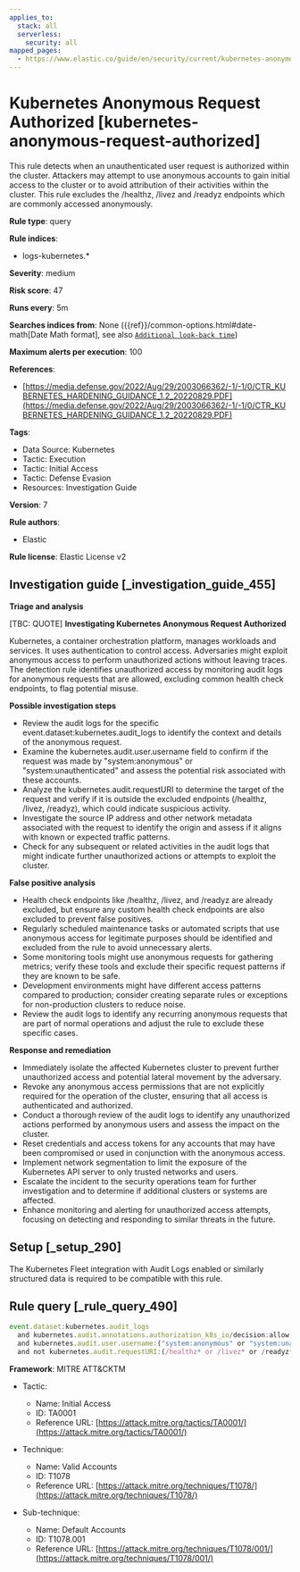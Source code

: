```yaml
---
applies_to:
  stack: all
  serverless:
    security: all
mapped_pages:
  - https://www.elastic.co/guide/en/security/current/kubernetes-anonymous-request-authorized.html
---
```


# Kubernetes Anonymous Request Authorized [kubernetes-anonymous-request-authorized]

This rule detects when an unauthenticated user request is authorized within the cluster. Attackers may attempt to use anonymous accounts to gain initial access to the cluster or to avoid attribution of their activities within the cluster. This rule excludes the /healthz, /livez and /readyz endpoints which are commonly accessed anonymously.

**Rule type**: query

**Rule indices**:

* logs-kubernetes.*

**Severity**: medium

**Risk score**: 47

**Runs every**: 5m

**Searches indices from**: None ({{ref}}/common-options.html#date-math[Date Math format], see also [`Additional look-back time`](docs-content://solutions/security/detect-and-alert/create-detection-rule.md#rule-schedule))

**Maximum alerts per execution**: 100

**References**:

* [https://media.defense.gov/2022/Aug/29/2003066362/-1/-1/0/CTR_KUBERNETES_HARDENING_GUIDANCE_1.2_20220829.PDF](https://media.defense.gov/2022/Aug/29/2003066362/-1/-1/0/CTR_KUBERNETES_HARDENING_GUIDANCE_1.2_20220829.PDF)

**Tags**:

* Data Source: Kubernetes
* Tactic: Execution
* Tactic: Initial Access
* Tactic: Defense Evasion
* Resources: Investigation Guide

**Version**: 7

**Rule authors**:

* Elastic

**Rule license**: Elastic License v2

## Investigation guide [_investigation_guide_455]

**Triage and analysis**

[TBC: QUOTE]
**Investigating Kubernetes Anonymous Request Authorized**

Kubernetes, a container orchestration platform, manages workloads and services. It uses authentication to control access. Adversaries might exploit anonymous access to perform unauthorized actions without leaving traces. The detection rule identifies unauthorized access by monitoring audit logs for anonymous requests that are allowed, excluding common health check endpoints, to flag potential misuse.

**Possible investigation steps**

* Review the audit logs for the specific event.dataset:kubernetes.audit_logs to identify the context and details of the anonymous request.
* Examine the kubernetes.audit.user.username field to confirm if the request was made by "system:anonymous" or "system:unauthenticated" and assess the potential risk associated with these accounts.
* Analyze the kubernetes.audit.requestURI to determine the target of the request and verify if it is outside the excluded endpoints (/healthz, /livez, /readyz), which could indicate suspicious activity.
* Investigate the source IP address and other network metadata associated with the request to identify the origin and assess if it aligns with known or expected traffic patterns.
* Check for any subsequent or related activities in the audit logs that might indicate further unauthorized actions or attempts to exploit the cluster.

**False positive analysis**

* Health check endpoints like /healthz, /livez, and /readyz are already excluded, but ensure any custom health check endpoints are also excluded to prevent false positives.
* Regularly scheduled maintenance tasks or automated scripts that use anonymous access for legitimate purposes should be identified and excluded from the rule to avoid unnecessary alerts.
* Some monitoring tools might use anonymous requests for gathering metrics; verify these tools and exclude their specific request patterns if they are known to be safe.
* Development environments might have different access patterns compared to production; consider creating separate rules or exceptions for non-production clusters to reduce noise.
* Review the audit logs to identify any recurring anonymous requests that are part of normal operations and adjust the rule to exclude these specific cases.

**Response and remediation**

* Immediately isolate the affected Kubernetes cluster to prevent further unauthorized access and potential lateral movement by the adversary.
* Revoke any anonymous access permissions that are not explicitly required for the operation of the cluster, ensuring that all access is authenticated and authorized.
* Conduct a thorough review of the audit logs to identify any unauthorized actions performed by anonymous users and assess the impact on the cluster.
* Reset credentials and access tokens for any accounts that may have been compromised or used in conjunction with the anonymous access.
* Implement network segmentation to limit the exposure of the Kubernetes API server to only trusted networks and users.
* Escalate the incident to the security operations team for further investigation and to determine if additional clusters or systems are affected.
* Enhance monitoring and alerting for unauthorized access attempts, focusing on detecting and responding to similar threats in the future.


## Setup [_setup_290]

The Kubernetes Fleet integration with Audit Logs enabled or similarly structured data is required to be compatible with this rule.


## Rule query [_rule_query_490]

```js
event.dataset:kubernetes.audit_logs
  and kubernetes.audit.annotations.authorization_k8s_io/decision:allow
  and kubernetes.audit.user.username:("system:anonymous" or "system:unauthenticated" or not *)
  and not kubernetes.audit.requestURI:(/healthz* or /livez* or /readyz*)
```

**Framework**: MITRE ATT&CKTM

* Tactic:

    * Name: Initial Access
    * ID: TA0001
    * Reference URL: [https://attack.mitre.org/tactics/TA0001/](https://attack.mitre.org/tactics/TA0001/)

* Technique:

    * Name: Valid Accounts
    * ID: T1078
    * Reference URL: [https://attack.mitre.org/techniques/T1078/](https://attack.mitre.org/techniques/T1078/)

* Sub-technique:

    * Name: Default Accounts
    * ID: T1078.001
    * Reference URL: [https://attack.mitre.org/techniques/T1078/001/](https://attack.mitre.org/techniques/T1078/001/)




